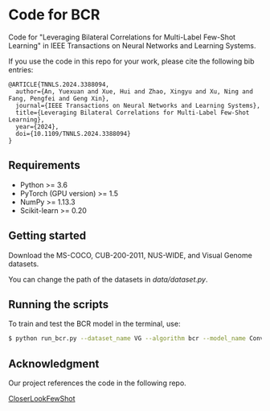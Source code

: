 # Code for BCR

Code for "Leveraging Bilateral Correlations for Multi-Label Few-Shot Learning" in IEEE Transactions on Neural Networks and Learning Systems.

If you use the code in this repo for your work, please cite the following bib entries:

```
@ARTICLE{TNNLS.2024.3388094,
  author={An, Yuexuan and Xue, Hui and Zhao, Xingyu and Xu, Ning and Fang, Pengfei and Geng Xin},
  journal={IEEE Transactions on Neural Networks and Learning Systems}, 
  title={Leveraging Bilateral Correlations for Multi-Label Few-Shot Learning}, 
  year={2024},
  doi={10.1109/TNNLS.2024.3388094}
}
```

## Requirements

- Python >= 3.6
- PyTorch (GPU version) >= 1.5
- NumPy >= 1.13.3
- Scikit-learn >= 0.20

## Getting started

Download the MS-COCO, CUB-200-2011, NUS-WIDE, and Visual Genome datasets. 

You can change the path of the datasets in *data/dataset.py*.

## Running the scripts

To train and test the BCR model in the terminal, use:

```bash
$ python run_bcr.py --dataset_name VG --algorithm bcr --model_name Conv4 --n_way 10 --n_shot 1 --max_epoch 500 --hidden_dim 100 --eta 0.5 --gamma 0.5 --num_workers 8 --device cuda:0 --seed 0
```

## Acknowledgment

Our project references the code in the following repo.

[CloserLookFewShot](https://github.com/wyharveychen/CloserLookFewShot)

